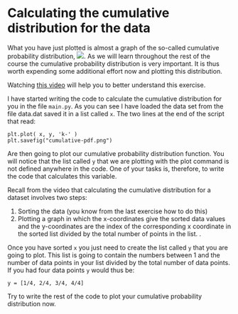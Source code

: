 # Calculating the cumulative distribution for the data

What you have just plotted is almost a graph of the so-called cumulative probability distribution, ![](https://render.githubusercontent.com/render/math?math=P(X\le\x)).  As we will learn throughout the rest of the course the cumulative probability distribution is very important.  It is thus worth expending some additional effort now and plotting this distribution.  

Watching [this video](https://www.youtube.com/watch?v=VaZTKmcxLvY) will help you to better understand this exercise.  

I have started writing the code to calculate the cumulative distribution for you in the file `main.py`.  As you can see I have loaded the data set from the file data.dat saved it in a list called `x`.  The two lines at the end of the script that read:

````
plt.plot( x, y, 'k-' )
plt.savefig("cumulative-pdf.png")
````

Are then going to plot our cumulative probability distribution function.  You will notice that the list called `y` that we are plotting with the plot command is not defined anywhere in the code.  One of your tasks is, therefore, to write the code that calculates this variable.  

Recall from the video that calculating the cumulative distribution for a dataset involves two steps:

1. Sorting the data (you know from the last exercise how to do this)
2. Plotting a graph in which the x-coordinates give the sorted data values and the y-coordinates are the index of the corresponding x coordinate in the sorted list divided by the total number of points in the list. .

Once you have sorted `x` you just need to create the list called `y` that you are going to plot.  This list is going to contain the numbers between 1 and the number of data points in your list divided by the total number of data points.  If you had four data points `y` would thus be:

````
y = [1/4, 2/4, 3/4, 4/4]
````

Try to write the rest of the code to plot your cumulative probability distribution now.
